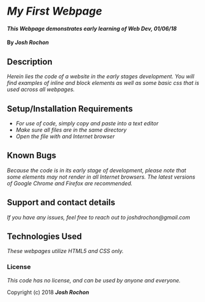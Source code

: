 # _My First Webpage_

#### _This Webpage demonstrates early learning of Web Dev, 01/06/18_

#### By _**Josh Rochon**_

## Description

_Herein lies the code of a website in the early stages development. You will find examples of inline and block elements as well as some basic css that is used across all webpages._

## Setup/Installation Requirements

* _For use of code, simply copy and paste into a text editor_
* _Make sure all files are in the same directory_
* _Open the file with and Internet browser_

## Known Bugs

_Because the code is in its early stage of development, please note that some elements may not render in all Internet browsers. The latest versions of Google Chrome and Firefox are recommended._

## Support and contact details

_If you have any issues, feel free to reach out to joshdrochon@gmail.com_

## Technologies Used

_These webpages utilize HTML5 and CSS only._

### License

*This code has no license, and can be used by anyone and everyone.*

Copyright (c) 2018 **_Josh Rochon_**
